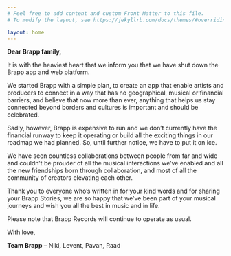 ```yaml
---
# Feel free to add content and custom Front Matter to this file.
# To modify the layout, see https://jekyllrb.com/docs/themes/#overriding-theme-defaults

layout: home
---
```


**Dear Brapp family,**

It is with the heaviest heart that we inform you that we have shut down the Brapp app and web platform.

We started Brapp with a simple plan, to create an app that enable artists and producers to connect in a way that has no geographical, musical or financial barriers, and believe that now more than ever, anything that helps us stay connected beyond borders and cultures is important and should be celebrated.

Sadly, however, Brapp is expensive to run and we don’t currently have the financial runway to keep it operating or build all the exciting things in our roadmap we had planned. So, until further notice, we have to put it on ice.

We have seen countless collaborations between people from far and wide and couldn’t be prouder of all the musical interactions we’ve enabled and all the new friendships born through collaboration, and most of all the community of creators elevating each other.

Thank you to everyone who’s written in for your kind words and for sharing your Brapp Stories, we are so happy that we’ve been part of your musical journeys and wish you all the best in music and in life. 

Please note that Brapp Records will continue to operate as usual.

With love,

**Team Brapp** – Niki, Levent, Pavan, Raad
